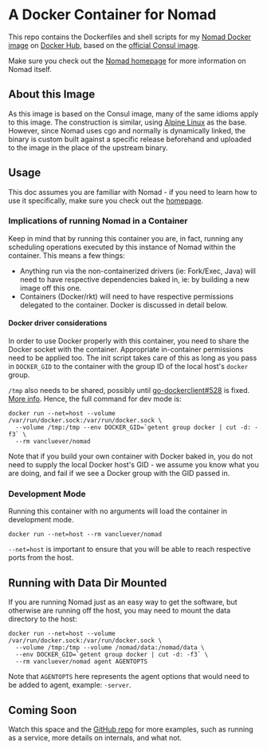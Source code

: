 # A Docker Container for Nomad

This repo contains the Dockerfiles and shell scripts for my [Nomad Docker
image][1] on [Docker Hub][2], based on the [official Consul image][3].

Make sure you check out the [Nomad homepage][4] for more information on Nomad
itself.

[1]: https://hub.docker.com/r/vancluever/nomad/ 
[2]: https://hub.docker.com/
[3]: https://registry.hub.docker.com/_/consul/
[4]: https://nomadproject.io/ 

## About this Image

As this image is based on the Consul image, many of the same idioms apply to
this image. The construction is similar, using [Alpine Linux][5] as the base.
However, since Nomad uses cgo and normally is dynamically linked, the binary is
custom built against a specific release beforehand and uploaded to the image in
the place of the upstream binary.

[5]: https://alpinelinux.org/

## Usage

This doc assumes you are familiar with Nomad - if you need to learn how to use
it specifically, make sure you check out the [homepage][4].

### Implications of running Nomad in a Container

Keep in mind that by running this container you are, in fact, running any
scheduling operations executed by this instance of Nomad within the container.
This means a few things:

 * Anything run via the non-containerized drivers (ie: Fork/Exec, Java) will
   need to have respective dependencies baked in, ie: by building a new image
   off this one.
 * Containers (Docker/rkt) will need to have respective permissions delegated to
   the container. Docker is discussed in detail below.

#### Docker driver considerations

In order to use Docker properly with this container, you need to share the
Docker socket with the container. Appropriate in-container permissions need to
be applied too. The init script takes care of this as long as you pass in
`DOCKER_GID` to the container with the group ID of the local host's `docker`
group.

`/tmp` also needs to be shared, possibly until [go-dockerclient#528][6] is
fixed. [More info][7]. Hence, the full command for dev mode is:

```
docker run --net=host --volume /var/run/docker.sock:/var/run/docker.sock \
  --volume /tmp:/tmp --env DOCKER_GID=`getent group docker | cut -d: -f3` \
  --rm vancluever/nomad
```

[6]: https://github.com/fsouza/go-dockerclient/issues/528
[7]: https://github.com/hashicorp/nomad/issues/1080

Note that if you build your own container with Docker baked in, you do not need
to supply the local Docker host's GID - we assume you know what you are doing,
and fail if we see a Docker group with the GID passed in.

### Development Mode

Running this container with no arguments will load the container in development
mode.

```
docker run --net=host --rm vancluever/nomad
```

`--net=host` is important to ensure that you will be able to reach respective
ports from the host.

## Running with Data Dir Mounted

If you are running Nomad just as an easy way to get the software, but
otherwise are running off the host, you may need to mount the data directory
to the host:

```
docker run --net=host --volume /var/run/docker.sock:/var/run/docker.sock \
  --volume /tmp:/tmp --volume /nomad/data:/nomad/data \
  --env DOCKER_GID=`getent group docker | cut -d: -f3` \
  --rm vancluever/nomad agent AGENTOPTS
```

Note that `AGENTOPTS` here represents the agent options that would need to be
added to agent, example: `-server`.

## Coming Soon

Watch this space and the [GitHub repo][8] for more examples, such as running as
a service, more details on internals, and what not.

[8]: https://github.com/vancluever/docker-nomad

